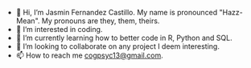 - 👋 Hi, I’m Jasmin Fernandez Castillo. My name is pronounced "Hazz-Mean". My pronouns are they, them, theirs.  
- 👀 I’m interested in coding.
- 🌱 I’m currently learning how to better code in R, Python and SQL.
- 💞️ I’m looking to collaborate on any project I deem interesting. 
- 📫 How to reach me cogpsyc13@gmail.com.

<!---
jf2987/jf2987 is a ✨ special ✨ repository because its `README.md` (this file) appears on your GitHub profile.
You can click the Preview link to take a look at your changes.
--->
